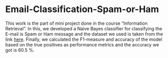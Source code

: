 # Email-Classification-Spam-or-Ham
  This work is the part of mini project done in the course “Information Retrieval”. In this, we developed a Naive Bayes classifier for classifying the E-mail is Spam or Ham message and the dataset we used is taken from the link [here](http://www2.aueb.gr/users/ion/data/enron-spam/).
  Finally, we calculated the F1-measure and accuracy of the model based on the true positives as performance metrics and the accuracy we got is 60.5 %.
